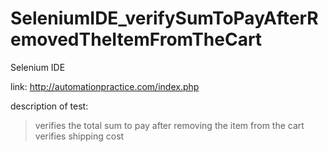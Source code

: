 # SeleniumIDE_verifySumToPayAfterRemovedTheItemFromTheCart

Selenium IDE

link: http://automationpractice.com/index.php

description of test:
> verifies the total sum to pay after removing the item from the cart
> verifies shipping cost

